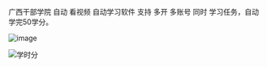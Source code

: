 广西干部学院  自动 看视频    自动学习软件
支持  多开  多账号   同时   学习任务，自动学完50学分。

![image](E:\GitHub\gxelaAutoStudy\image.png)

![学时分](E:\GitHub\gxelaAutoStudy\学时分.jpg)